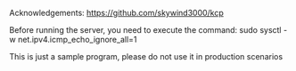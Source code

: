 Acknowledgements: https://github.com/skywind3000/kcp

Before running the server, you need to execute the command: sudo sysctl -w net.ipv4.icmp_echo_ignore_all=1

This is just a sample program, please do not use it in production scenarios
